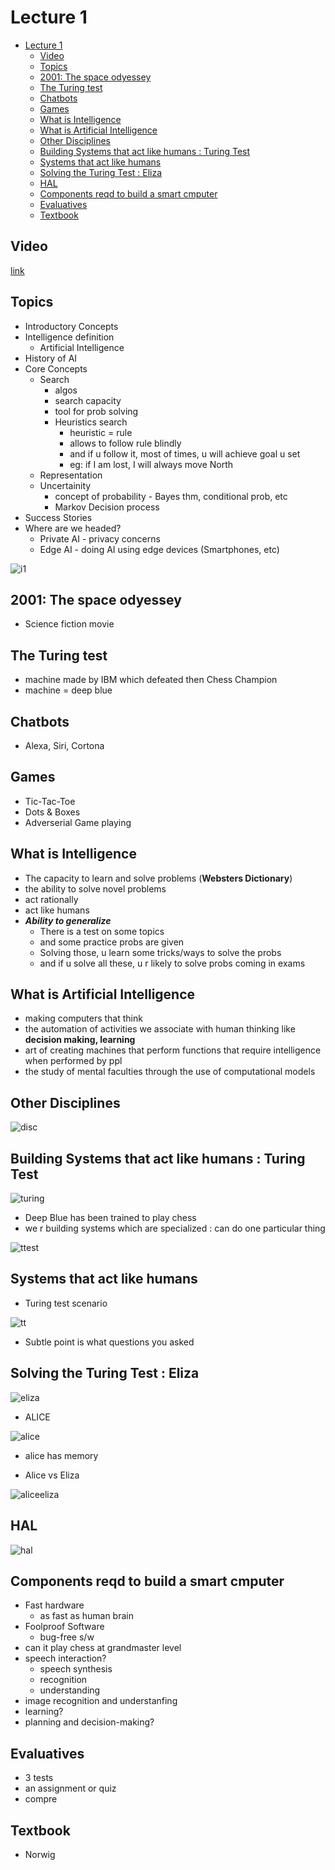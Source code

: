 # Lecture 1

- [Lecture 1](#lecture-1)
  - [Video](#video)
  - [Topics](#topics)
  - [2001: The space odyessey](#2001-the-space-odyessey)
  - [The Turing test](#the-turing-test)
  - [Chatbots](#chatbots)
  - [Games](#games)
  - [What is Intelligence](#what-is-intelligence)
  - [What is Artificial Intelligence](#what-is-artificial-intelligence)
  - [Other Disciplines](#other-disciplines)
  - [Building Systems that act like humans : Turing Test](#building-systems-that-act-like-humans--turing-test)
  - [Systems that act like humans](#systems-that-act-like-humans)
  - [Solving the Turing Test : Eliza](#solving-the-turing-test--eliza)
  - [HAL](#hal)
  - [Components reqd to build a smart cmputer](#components-reqd-to-build-a-smart-cmputer)
  - [Evaluatives](#evaluatives)
  - [Textbook](#textbook)

## Video

[link](https://drive.google.com/file/d/18Si6X7bXK9-O9GVVbI_pnY0MA3fYDDIg/view?usp=sharing)

## Topics

- Introductory Concepts
- Intelligence definition
  - Artificial Intelligence
- History of AI
- Core Concepts
  - Search  
    - algos
    - search capacity
    - tool for prob solving
    - Heuristics search
      - heuristic = rule
      - allows to follow rule blindly
      - and if u follow it, most of times, u will achieve goal u set
      - eg: if I am lost, I will always move North
  - Representation
  - Uncertainity
    - concept of probability - Bayes thm, conditional prob, etc
    - Markov Decision process
- Success Stories
- Where are we headed?
  - Private AI - privacy concerns
  - Edge AI - doing AI using edge devices (Smartphones, etc)

![i1](i1.png)

## 2001: The space odyessey

- Science fiction movie

## The Turing test

- machine made by IBM which defeated then Chess Champion
- machine = deep blue

## Chatbots

- Alexa, Siri, Cortona

## Games

- Tic-Tac-Toe
- Dots & Boxes
- Adverserial Game playing

## What is Intelligence

- The capacity to learn and solve problems (**Websters Dictionary**)
- the ability to solve novel problems
- act rationally
- act like humans
- ***Ability to generalize***
  - There is a test on some topics
  - and some practice probs are given
  - Solving those, u learn some tricks/ways to solve the probs
  - and if u solve all these, u r likely to solve probs coming in exams

## What is Artificial Intelligence

- making computers that think
- the automation of activities we associate with human thinking like **decision making, learning**
- art of creating machines that perform functions that require intelligence when performed by ppl
- the study of mental faculties through the use of computational models

## Other Disciplines

![disc](disc.png)

## Building Systems that act like humans : Turing Test

![turing](turing.png)

- Deep Blue has been trained to play chess
- we r building systems which are specialized : can do one particular thing

![ttest](ttest.png)

## Systems that act like humans

- Turing test scenario

![tt](ttprob.png)

- Subtle point is what questions you asked

## Solving the Turing Test : Eliza

![eliza](eliza.png)

- ALICE

![alice](alice.png)

- alice has memory

- Alice vs Eliza

![aliceeliza](aliceEliza.png)

## HAL

![hal](hal.png)

## Components reqd to build a smart cmputer

- Fast hardware
  - as fast as human brain
- Foolproof Software
  - bug-free s/w
- can it play chess at grandmaster level
- speech interaction?
  - speech synthesis
  - recognition
  - understanding
- image recognition and understanfing
- learning?
- planning and decision-making?

## Evaluatives

- 3 tests
- an assignment or quiz
- compre

## Textbook

- Norwig